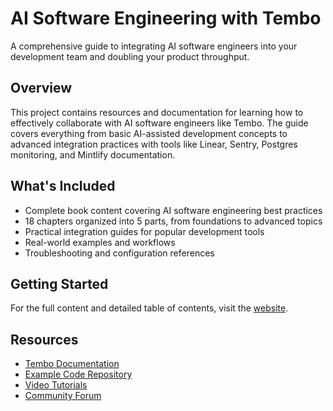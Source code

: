# AI Software Engineering with Tembo

A comprehensive guide to integrating AI software engineers into your development team and doubling your product throughput.

## Overview

This project contains resources and documentation for learning how to effectively collaborate with AI software engineers like Tembo. The guide covers everything from basic AI-assisted development concepts to advanced integration practices with tools like Linear, Sentry, Postgres monitoring, and Mintlify documentation.

## What's Included

- Complete book content covering AI software engineering best practices
- 18 chapters organized into 5 parts, from foundations to advanced topics
- Practical integration guides for popular development tools
- Real-world examples and workflows
- Troubleshooting and configuration references

## Getting Started

For the full content and detailed table of contents, visit the [website](website/index.html).

## Resources

- [Tembo Documentation](https://tembo.io)
- [Example Code Repository](https://github.com/tembo/ai-software-engineering-examples)
- [Video Tutorials](https://learn.tembo.io)
- [Community Forum](https://community.tembo.io)
